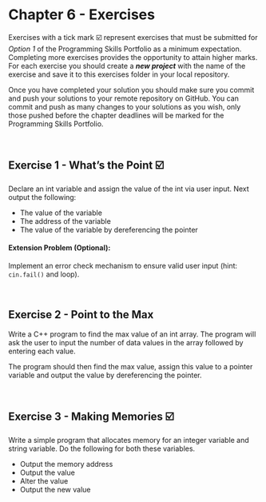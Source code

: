 # Chapter 6 - Exercises

Exercises with a tick mark :ballot_box_with_check: represent exercises that must be submitted for *Option 1* of the Programming Skills Portfolio as a minimum expectation. Completing more exercises provides the opportunity to attain higher marks. For each exercise you should create a _**new project**_ with the name of the exercise and save it to this exercises folder in your local repository.

Once you have completed your solution you should make sure you commit and push your solutions to your remote repository on GitHub. You can commit and push as many changes to your solutions as you wish, only those pushed before the chapter deadlines will be marked for the Programming Skills Portfolio.

&nbsp;
&nbsp;

## Exercise 1 - What’s the Point :ballot_box_with_check:

Declare an int variable and assign the value of the int via user input. Next output the following:

* The value of the variable
* The address of the variable
* The value of the variable by dereferencing the pointer

#### Extension Problem (Optional):

Implement an error check mechanism to ensure valid user input (hint: ```cin.fail()``` and loop).

&nbsp;
&nbsp;

## Exercise 2 - Point to the Max

Write a C++ program to find the max value of an int array. The program will ask the user to input the number of data values in the array followed by entering each value.

The program should then find the max value, assign this value to a pointer variable and output the value by dereferencing the pointer.

&nbsp;
&nbsp;

## Exercise 3 - Making Memories :ballot_box_with_check:

Write a simple program that allocates memory for an integer variable and string variable. Do the following for both these variables.

* Output the memory address
* Output the value
* Alter the value
* Output the new value

